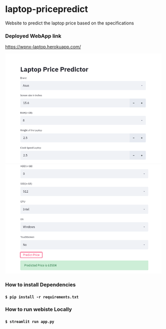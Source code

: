# laptop-pricepredict
Website to predict the laptop price based on the specifications

### Deployed WebApp link
https://wpnx-laptop.herokuapp.com/

<img src="images/s1.png" width="600"  > 
<img src="images/s3.png" width="600"  >


### How to install Dependencies
#### `$ pip install -r requirements.txt`

### How to run webiste Locally
#### `$ streamlit run app.py`


